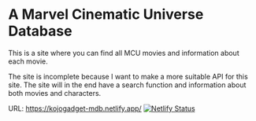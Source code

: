 # A Marvel Cinematic Universe Database

This is a site where you can find all MCU movies and information about each movie.

The site is incomplete because I want to make a more suitable API for this site. The site will in the end have a search function and information about both movies and characters.

URL: https://kojogadget-mdb.netlify.app/
[![Netlify Status](https://api.netlify.com/api/v1/badges/2621120f-2371-4e21-837b-e1399dc04e46/deploy-status)](https://app.netlify.com/sites/kojogadget-mdb/deploys)
